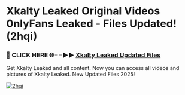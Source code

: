 # Xkalty Leaked Original Videos 0nlyFans Leaked - Files Updated! (2hqi)

<h3>🔴 CLICK HERE 🌐==►► <a href="https://tinyurl.com/ehrbuxhb" rel="nofollow">Xkalty Leaked Updated Files</a></h3>

Get Xkalty Leaked and all content. Now you can access all videos and pictures of Xkalty Leaked. New Updated Files 2025!

[![2hqi](https://i.imgur.com/lVYEuWS.gif)](https://tinyurl.com/ehrbuxhb)
